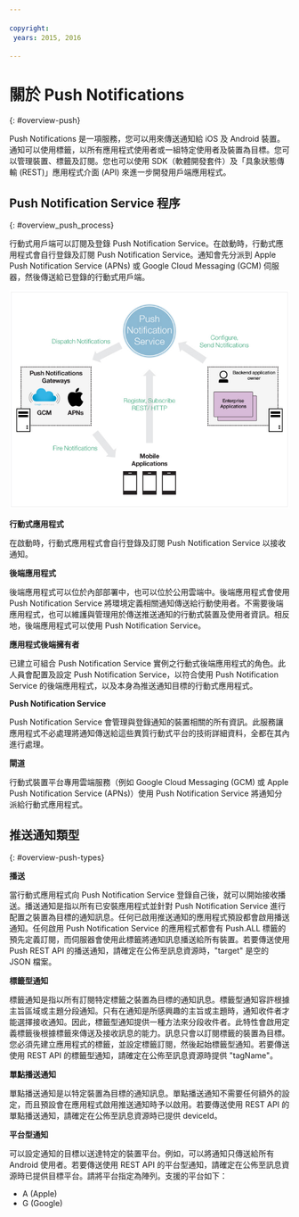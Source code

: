 ```yaml
---

copyright:
 years: 2015, 2016

---
```


# 關於 Push Notifications
{: #overview-push}

Push Notifications 是一項服務，您可以用來傳送通知給 iOS 及 Android 裝置。通知可以使用標籤，以所有應用程式使用者或一組特定使用者及裝置為目標。您可以管理裝置、標籤及訂閱。您也可以使用 SDK（軟體開發套件）及「具象狀態傳輸 (REST)」應用程式介面 (API) 來進一步開發用戶端應用程式。  


## Push Notification Service 程序
{: #overview_push_process}

行動式用戶端可以訂閱及登錄 Push Notification Service。在啟動時，行動式應用程式會自行登錄及訂閱 Push Notification Service。通知會先分派到 Apple Push Notification Service (APNs) 或 Google Cloud Messaging (GCM) 伺服器，然後傳送給已登錄的行動式用戶端。

![推送概觀](images/overview.jpg)


**行動式應用程式**

在啟動時，行動式應用程式會自行登錄及訂閱 Push Notification Service 以接收通知。

**後端應用程式**

後端應用程式可以位於內部部署中，也可以位於公用雲端中。後端應用程式會使用 Push Notification Service 將環境定義相關通知傳送給行動使用者。不需要後端應用程式，也可以維護與管理用於傳送推送通知的行動式裝置及使用者資訊。相反地，後端應用程式可以使用 Push Notification Service。

**應用程式後端擁有者**

已建立可組合 Push Notification Service 實例之行動式後端應用程式的角色。此人員會配置及設定 Push Notification Service，以符合使用 Push Notification Service 的後端應用程式，以及本身為推送通知目標的行動式應用程式。

**Push Notification Service**

Push Notification Service 會管理與登錄通知的裝置相關的所有資訊。此服務讓應用程式不必處理將通知傳送給這些異質行動式平台的技術詳細資料，全都在其內進行處理。

**閘道**

行動式裝置平台專用雲端服務（例如 Google Cloud Messaging (GCM) 或 Apple Push Notification Service (APNs)）使用 Push Notification Service 將通知分派給行動式應用程式。

## 推送通知類型
{: #overview-push-types}

**播送**

當行動式應用程式向 Push Notification Service 登錄自己後，就可以開始接收播送。播送通知是指以所有已安裝應用程式並針對 Push Notification Service 進行配置之裝置為目標的通知訊息。任何已啟用推送通知的應用程式預設都會啟用播送通知。任何啟用 Push Notification Service 的應用程式都會有 Push.ALL 標籤的預先定義訂閱，而伺服器會使用此標籤將通知訊息播送給所有裝置。若要傳送使用 Push REST API 的播送通知，請確定在公佈至訊息資源時，"target" 是空的 JSON 檔案。

**標籤型通知**

標籤通知是指以所有訂閱特定標籤之裝置為目標的通知訊息。標籤型通知容許根據主旨區域或主題分段通知。只有在通知是所感興趣的主旨或主題時，通知收件者才能選擇接收通知。因此，標籤型通知提供一種方法來分段收件者。此特性會啟用定義標籤後根據標籤來傳送及接收訊息的能力。訊息只會以訂閱標籤的裝置為目標。您必須先建立應用程式的標籤，並設定標籤訂閱，然後起始標籤型通知。若要傳送使用 REST API 的標籤型通知，請確定在公佈至訊息資源時提供 "tagName"。

**單點播送通知**

單點播送通知是以特定裝置為目標的通知訊息。單點播送通知不需要任何額外的設定，而且預設會在應用程式啟用推送通知時予以啟用。若要傳送使用 REST API 的單點播送通知，請確定在公佈至訊息資源時已提供 deviceId。

**平台型通知**

可以設定通知的目標以送達特定的裝置平台。例如，可以將通知只傳送給所有 Android 使用者。若要傳送使用 REST API 的平台型通知，請確定在公佈至訊息資源時已提供目標平台。請將平台指定為陣列。支援的平台如下：
* A (Apple)
* G (Google)
